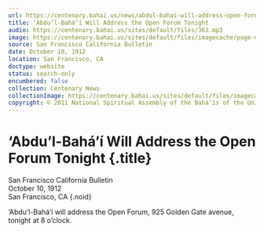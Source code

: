 ```yaml
---
url: https://centenary.bahai.us/news/abdul-bahai-will-address-open-forum-tonight
title: ‘Abdu’l-Bahá’í Will Address the Open Forum Tonight
audio: https://centenary.bahai.us/sites/default/files/363.mp3
image: https://centenary.bahai.us/sites/default/files/imagecache/page-main-image/images/press_clippings/10-19-1912%20SFO%20Bulletin%20Abdul%20Bahai%20Will%20Address%20the%20Open%20Forum%20Tonight.png
source: San Francisco California Bulletin
date: October 10, 1912
location: San Francisco, CA
doctype: website
status: search-only
encumbered: false
collection: Centenary News
collectionImage: https://centenary.bahai.us/sites/default/files/imagecache/theme-image/main_image/abdulbaha-overview-small_0.jpg
copyright: © 2011 National Spiritual Assembly of the Bahá’ís of the United States
---
```



# ‘Abdu’l-Bahá’í Will Address the Open Forum Tonight {.title}

San Francisco California Bulletin  
October 10, 1912  
San Francisco, CA
{.noid}  



‘Abdu’l-Bahá’í will address the Open Forum, 925 Golden Gate avenue, tonight at 8 o’clock.